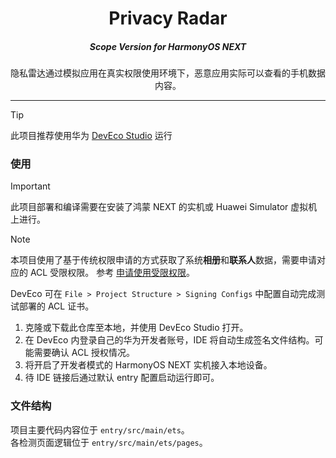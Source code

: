 <h1 align="center">Privacy Radar</h1>
<h5 align="center"><i>Scope Version for HarmonyOS NEXT</i></h5>
<p align="center">隐私雷达通过模拟应用在真实权限使用环境下，恶意应用实际可以查看的手机数据内容。</p>

---

> [!TIP]
> 此项目推荐使用华为 [DevEco Studio](https://developer.huawei.com/consumer/cn/deveco-studio/) 运行

### 使用

> [!IMPORTANT]
> 此项目部署和编译需要在安装了鸿蒙 NEXT 的实机或 Huawei Simulator 虚拟机上进行。

> [!NOTE]
> 本项目使用了基于传统权限申请的方式获取了系统**相册**和**联系人**数据，需要申请对应的 ACL 受限权限。
> 参考 [申请使用受限权限](https://developer.huawei.com/consumer/cn/doc/harmonyos-guides-V5/declare-permissions-in-acl-V5)。
> 
> DevEco 可在 `File > Project Structure > Signing Configs` 中配置自动完成测试部署的 ACL 证书。

1. 克隆或下载此仓库至本地，并使用 DevEco Studio 打开。
2. 在 DevEco 内登录自己的华为开发者账号，IDE 将自动生成签名文件结构。可能需要确认 ACL 授权情况。
3. 将开启了开发者模式的 HarmonyOS NEXT 实机接入本地设备。
4. 待 IDE 链接后通过默认 entry 配置启动运行即可。

### 文件结构

项目主要代码内容位于 `entry/src/main/ets`。  
各检测页面逻辑位于 `entry/src/main/ets/pages`。 

